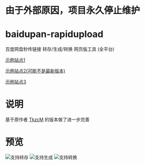 # 由于外部原因，项目永久停止维护

# baidupan-rapidupload

百度网盘秒传链接 转存/生成/转换 网页版工具 (全平台)

[示例站点1](https://mengzonefire.github.io/baidupan-rapidupload)

[示例站点2(可能不是最新版本)](https://rapidacg.gmgard.moe/)

[示例站点3](https://mengzonefire.code.misakanet.cn/baidupan-rapidupload)

# 说明

基于原作者 [TkzcM](https://t.me/TkzcM/) 的版本做了进一步完善

# 预览

![支持转存](https://pic.rmb.bdstatic.com/bjh/3f5502b43328f59a8776ded1a81b8114.png)
![支持生成](https://i.yusa.me/46Tnl9a4xw2w.png)
![支持转换](https://i.yusa.me/YXH7WwRvgW1z.png)
